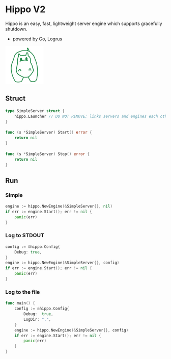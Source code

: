 # Hippo V2

Hippo is an easy, fast, lightweight server engine which supports gracefully shutdown.

- powered by Go, Logrus

![Hippo](doc/hippo.png)


## Struct

```go
type SimpleServer struct {
	hippo.Launcher // DO NOT REMOVE; links servers and engines each other.
}

func (s *SimpleServer) Start() error {
	return nil
}

func (s *SimpleServer) Stop() error {
	return nil
}
```

## Run

### Simple

```go
engine := hippo.NewEngine(&SimpleServer{}, nil)
if err := engine.Start(); err != nil {
    panic(err)
}
```

### Log to STDOUT

```go
config := &hippo.Config{
    Debug: true,
}
engine := hippo.NewEngine(&SimpleServer{}, config)
if err := engine.Start(); err != nil {
    panic(err)
}
```

### Log to the file

```go
func main() {
	config := &hippo.Config{
		Debug:  true,
		LogDir: ".",
	}
	engine := hippo.NewEngine(&SimpleServer{}, config)
	if err := engine.Start(); err != nil {
		panic(err)
	}
}
```
